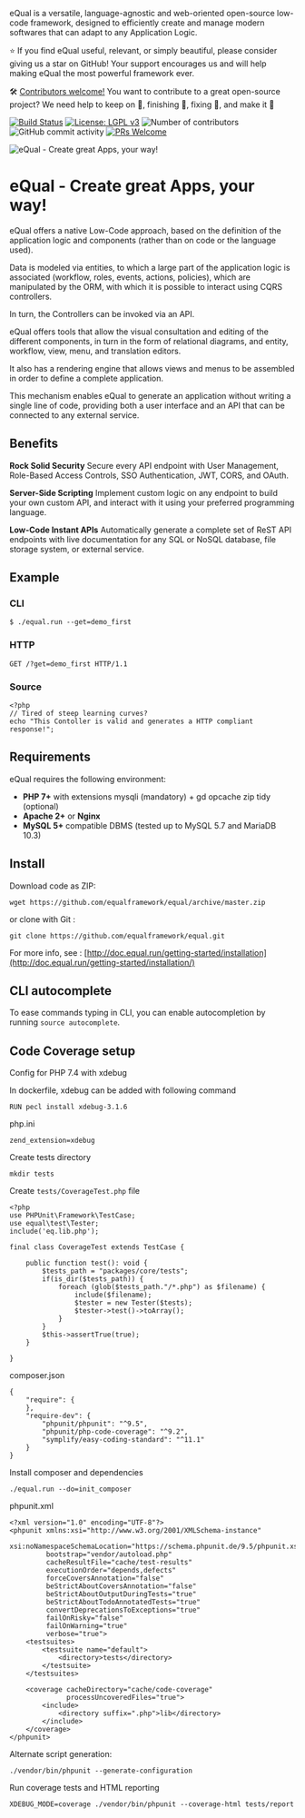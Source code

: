 eQual is a versatile, language-agnostic and web-oriented open-source low-code framework, designed to efficiently create and manage modern softwares that can adapt to any Application Logic.

⭐ If you find eQual useful, relevant, or simply beautiful, please consider giving us a star on GitHub! Your support encourages us and will help making eQual the most powerful framework ever.  

🛠️ [Contributors welcome!](CONTRIBUTING.md) You want to contribute to a great open-source project? We need help to keep on 🚀, finishing 🚧, fixing 🐛, and make it 🎨  

[![Build Status](https://circleci.com/gh/equalframework/equal.svg?style=shield)](https://circleci.com/gh/equalframework/equal)
[![License: LGPL v3](https://img.shields.io/badge/License-LGPL%20v3-blue.svg)](https://www.gnu.org/licenses/lgpl-3.0)
![Number of contributors](https://img.shields.io/github/contributors/equalframework/equal)
![GitHub commit activity](https://img.shields.io/github/commit-activity/m/equalframework/equal)
[![PRs Welcome](https://img.shields.io/badge/PRs-welcome-brightgreen.svg?style=flat-square)](https://github.com/equalframework/equal/pulls)


<img align="center" src="https://github.com/equalframework/equal/blob/master/public/assets/img/equal_logo.png?raw=true" alt="eQual - Create great Apps, your way!">

# eQual - Create great Apps, your way!

eQual offers a native Low-Code approach, based on the definition of the application logic and components (rather than on code or the language used).

Data is modeled via entities, to which a large part of the application logic is associated (workflow, roles, events, actions, policies), which are manipulated by the ORM, with which it is possible to interact using CQRS controllers.

In turn, the Controllers can be invoked via an API.

eQual offers tools that allow the visual consultation and editing of the different components, in turn in the form of relational diagrams, and entity, workflow, view, menu, and translation editors.

It also has a rendering engine that allows views and menus to be assembled in order to define a complete application.

This mechanism enables eQual to generate an application without writing a single line of code, providing both a user interface and an API that can be connected to any external service.


## Benefits

**Rock Solid Security** Secure every API endpoint with User Management, Role-Based Access Controls, SSO Authentication, JWT, CORS, and OAuth.

**Server-Side Scripting** Implement custom logic on any endpoint to build your own custom API, and interact with it using your preferred programming language.

**Low-Code Instant APIs** Automatically generate a complete set of ReST API endpoints with live documentation for any SQL or NoSQL database, file storage system, or external service.

## Example

### CLI
`$ ./equal.run --get=demo_first`

### HTTP
`GET /?get=demo_first HTTP/1.1`

### Source
```
<?php
// Tired of steep learning curves?
echo "This Contoller is valid and generates a HTTP compliant response!";
```

## Requirements

eQual requires the following environment:

* **PHP 7+** with extensions mysqli (mandatory) + gd opcache zip tidy (optional)
* **Apache 2+** or **Nginx**
* **MySQL 5+** compatible DBMS (tested up to MySQL 5.7 and MariaDB 10.3)

## Install

Download code as ZIP:
```
wget https://github.com/equalframework/equal/archive/master.zip
```
or clone with Git :
```
git clone https://github.com/equalframework/equal.git
```

For more info, see : [http://doc.equal.run/getting-started/installation](http://doc.equal.run/getting-started/installation/)


## CLI autocomplete
To ease commands typing in CLI, you can enable autocompletion by running `source autocomplete`.


## Code Coverage setup

Config for PHP 7.4 with xdebug

In dockerfile, xdebug can be added with following command
```
RUN pecl install xdebug-3.1.6
```

php.ini
```
zend_extension=xdebug
```

Create tests directory
```
mkdir tests
```

Create `tests/CoverageTest.php` file
```
<?php
use PHPUnit\Framework\TestCase;
use equal\test\Tester;
include('eq.lib.php');

final class CoverageTest extends TestCase {

	public function test(): void {
		$tests_path = "packages/core/tests";
		if(is_dir($tests_path)) {
			foreach (glob($tests_path."/*.php") as $filename) {
				include($filename);
				$tester = new Tester($tests);
				$tester->test()->toArray();
			}
		}
		$this->assertTrue(true);
	}

}
```

composer.json
```
{
    "require": {
    },
    "require-dev": {
        "phpunit/phpunit": "^9.5",
        "phpunit/php-code-coverage": "^9.2",
        "symplify/easy-coding-standard": "^11.1"
    }
}
```

Install composer and dependencies
```
./equal.run --do=init_composer
```

phpunit.xml
```
<?xml version="1.0" encoding="UTF-8"?>
<phpunit xmlns:xsi="http://www.w3.org/2001/XMLSchema-instance"
         xsi:noNamespaceSchemaLocation="https://schema.phpunit.de/9.5/phpunit.xsd"
         bootstrap="vendor/autoload.php"
         cacheResultFile="cache/test-results"
         executionOrder="depends,defects"
         forceCoversAnnotation="false"
         beStrictAboutCoversAnnotation="false"
         beStrictAboutOutputDuringTests="true"
         beStrictAboutTodoAnnotatedTests="true"
         convertDeprecationsToExceptions="true"
         failOnRisky="false"
         failOnWarning="true"
         verbose="true">
    <testsuites>
        <testsuite name="default">
            <directory>tests</directory>
        </testsuite>
    </testsuites>

    <coverage cacheDirectory="cache/code-coverage"
              processUncoveredFiles="true">
        <include>
            <directory suffix=".php">lib</directory>
        </include>
    </coverage>
</phpunit>
```

Alternate script generation:
```
./vendor/bin/phpunit --generate-configuration
```


Run coverage tests and HTML reporting
```
XDEBUG_MODE=coverage ./vendor/bin/phpunit --coverage-html tests/report
```